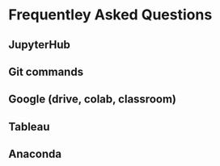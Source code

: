 # Frequentley Asked Questions
## JupyterHub
## Git commands
## Google (drive, colab, classroom)
## Tableau
## Anaconda
